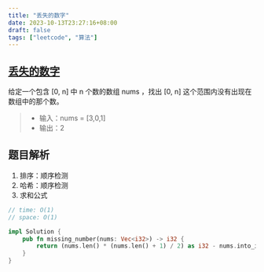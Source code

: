 ```yaml
---
title: "丢失的数字"
date: 2023-10-13T23:27:16+08:00
draft: false
tags: ["leetcode", "算法"]
---
```


## [丢失的数字](https://leetcode.cn/problems/missing-number/)

给定一个包含 [0, n] 中 n 个数的数组 nums ，找出 [0, n] 这个范围内没有出现在数组中的那个数。

>- 输入：nums = [3,0,1]
>- 输出：2


## 题目解析

1. 排序：顺序检测
2. 哈希：顺序检测
3. 求和公式

```rust
// time: O(1)
// space: O(1)

impl Solution {
    pub fn missing_number(nums: Vec<i32>) -> i32 {
        return (nums.len() * (nums.len() + 1) / 2) as i32 - nums.into_iter().sum::<i32>();
    }
}
```
